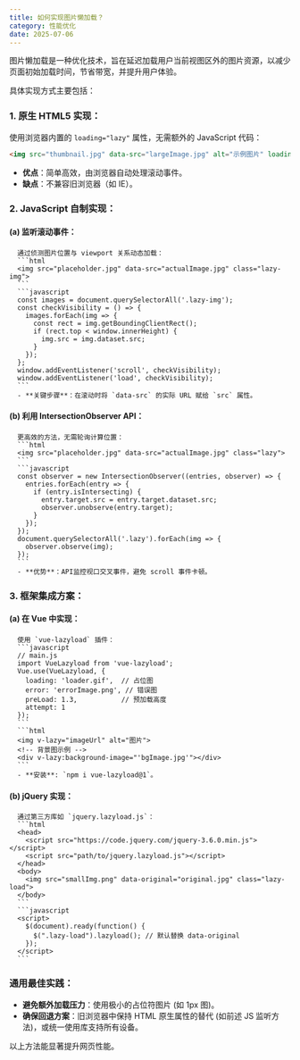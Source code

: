 ```yaml
---
title: 如何实现图片懒加载？
category: 性能优化
date: 2025-07-06
---
```

图片懒加载是一种优化技术，旨在延迟加载用户当前视图区外的图片资源，以减少页面初始加载时间，节省带宽，并提升用户体验。

具体实现方式主要包括：

### 1. 原生 HTML5 实现：
   使用浏览器内置的 `loading="lazy"` 属性，无需额外的 JavaScript 代码：
   ```html
   <img src="thumbnail.jpg" data-src="largeImage.jpg" alt="示例图片" loading="lazy">
   ```
   - **优点**：简单高效，由浏览器自动处理滚动事件。
   - **缺点**：不兼容旧浏览器（如 IE）。

### 2. JavaScript 自制实现：
   #### (a) **监听滚动事件：**
      通过侦测图片位置与 viewport 关系动态加载：
      ```html
      <img src="placeholder.jpg" data-src="actualImage.jpg" class="lazy-img">
      ```
      ```javascript
      const images = document.querySelectorAll('.lazy-img');
      const checkVisibility = () => {
        images.forEach(img => {
          const rect = img.getBoundingClientRect();
          if (rect.top < window.innerHeight) {
            img.src = img.dataset.src; 
          }
        });
      };
      window.addEventListener('scroll', checkVisibility);
      window.addEventListener('load', checkVisibility);
      ```
      - **关键步骤**：在滚动时将 `data-src` 的实际 URL 赋给 `src` 属性。
      
   #### (b) **利用 IntersectionObserver API：**
      更高效的方法，无需轮询计算位置：
      ```html
      <img src="placeholder.jpg" data-src="actualImage.jpg" class="lazy">
      ```
      ```javascript
      const observer = new IntersectionObserver((entries, observer) => {
        entries.forEach(entry => {
          if (entry.isIntersecting) {
            entry.target.src = entry.target.dataset.src;
            observer.unobserve(entry.target);
          }
        });
      });
      document.querySelectorAll('.lazy').forEach(img => {
        observer.observe(img);
      });
      ```
      - **优势**：API监控视口交叉事件，避免 scroll 事件卡顿。

### 3. 框架集成方案：
   #### (a) **在 Vue 中实现：**
      使用 `vue-lazyload` 插件：
      ```javascript
      // main.js
      import VueLazyload from 'vue-lazyload';
      Vue.use(VueLazyload, {
        loading: 'loader.gif',  // 占位图
        error: 'errorImage.png', // 错误图
        preLoad: 1.3,           // 预加载高度
        attempt: 1
      });
      ```
      ```html
      <img v-lazy="imageUrl" alt="图片">
      <!-- 背景图示例 -->
      <div v-lazy:background-image="'bgImage.jpg'"></div>
      ```
      - **安装**: `npm i vue-lazyload@1`。

   #### (b) **jQuery 实现：**
      通过第三方库如 `jquery.lazyload.js`：
      ```html
      <head>
        <script src="https://code.jquery.com/jquery-3.6.0.min.js"></script>
        <script src="path/to/jquery.lazyload.js"></script>
      </head>
      <body>
        <img src="smallImg.png" data-original="original.jpg" class="lazy-load">
      </body>
      ```
      ```javascript
      <script>
        $(document).ready(function() {
          $(".lazy-load").lazyload(); // 默认替换 data-original
        });
      </script>
      ```

### 通用最佳实践：
- **避免额外加载压力**：使用极小的占位符图片 (如 1px 图)。
- **确保回退方案**：旧浏览器中保持 HTML 原生属性的替代 (如前述 JS 监听方法)，或统一使用库支持所有设备。

以上方法能显著提升网页性能。
